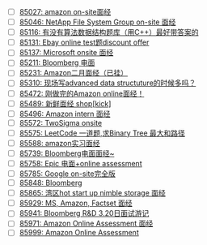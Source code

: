 - [ ] [85027: amazon on-site面经](http://instant.1point3acres.com/thread/85027)
- [ ] [85046: NetApp File System Group on-site 面经](http://instant.1point3acres.com/thread/85046)
- [ ] [85116: 有没有算法数据结构题库（用C++）最好带答案的](http://instant.1point3acres.com/thread/85116)
- [ ] [85131: Ebay online test题discount offer](http://instant.1point3acres.com/thread/85131)
- [ ] [85137: Microsoft onsite 面经](http://instant.1point3acres.com/thread/85137)
- [ ] [85211: Bloomberg 电面](http://instant.1point3acres.com/thread/85211)
- [ ] [85231: Amazon二月面经（已挂）](http://instant.1point3acres.com/thread/85231)
- [ ] [85310: 现场写advanced data structuture的时候多吗？](http://instant.1point3acres.com/thread/85310)
- [ ] [85472: 刚做完的Amazon online面经！](http://instant.1point3acres.com/thread/85472)
- [ ] [85489: 新鲜面经 shop[kick]](http://instant.1point3acres.com/thread/85489)
- [ ] [85496: Amazon intern 面经](http://instant.1point3acres.com/thread/85496)
- [ ] [85572: TwoSigma onsite](http://instant.1point3acres.com/thread/85572)
- [ ] [85575: LeetCode 一道题,求Binary Tree 最大和路径](http://instant.1point3acres.com/thread/85575)
- [ ] [85588: amazon实习面经](http://instant.1point3acres.com/thread/85588)
- [ ] [85739: Bloomberg电面面经~](http://instant.1point3acres.com/thread/85739)
- [ ] [85758: Epic 电面+online assessment](http://instant.1point3acres.com/thread/85758)
- [ ] [85785: Google on-site完全版](http://instant.1point3acres.com/thread/85785)
- [ ] [85848: Bloomberg](http://instant.1point3acres.com/thread/85848)
- [ ] [85865: 湾区hot start up nimble storage 面经](http://instant.1point3acres.com/thread/85865)
- [ ] [85929: MS, Amazon, Factset 面经](http://instant.1point3acres.com/thread/85929)
- [ ] [85941: Bloomberg R&amp;D 3.20日面试游记](http://instant.1point3acres.com/thread/85941)
- [ ] [85971: Amazon Online Assessment 面经](http://instant.1point3acres.com/thread/85971)
- [ ] [85999: Amazon Online Assessment](http://instant.1point3acres.com/thread/85999)
